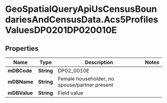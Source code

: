 # GeoSpatialQueryApiUsCensusBoundariesAndCensusData.Acs5ProfilesValuesDP0201DP020010E

## Properties

Name | Type | Description | Notes
------------ | ------------- | ------------- | -------------
**mDBCode** | **String** | DP02_0010E | 
**mDBName** | **String** | Female householder, no spouse/partner present | 
**mDBValue** | **String** | Field value | 


